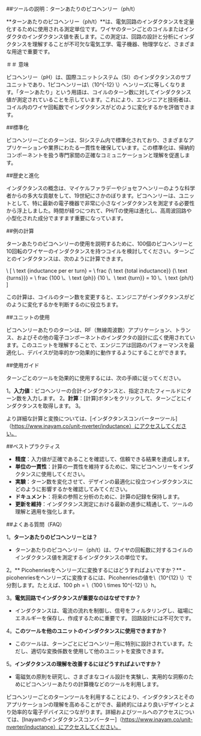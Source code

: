 ##ツールの説明：ターンあたりのピコヘンリー（ph/t）

**ターンあたりのピコヘンリー（ph/t）**は、電気回路のインダクタンスを定量化するために使用される測定単位です。ワイヤのターンごとのコイルまたはインダクタのインダクタンス値を表します。この測定は、回路の設計と分析にインダクタンスを理解することが不可欠な電気工学、電子機器、物理学など、さまざまな用途で重要です。

＃＃ 意味

ピコヘンリー（pH）は、国際ユニットシステム（SI）のインダクタンスのサブユニットであり、1ピコヘンリーは\（10^{-12} \）ヘンリーズに等しくなります。「ターンあたり」という用語は、コイルのターン数に対してインダクタンス値が測定されていることを示しています。これにより、エンジニアと技術者は、コイル内のワイヤ回転数でインダクタンスがどのように変化するかを評価できます。

##標準化

ピコヘンリーごとのターンは、SIシステム内で標準化されており、さまざまなアプリケーションや業界にわたる一貫性を確保しています。この標準化は、帰納的コンポーネントを扱う専門家間の正確なコミュニケーションと理解を促進します。

##歴史と進化

インダクタンスの概念は、マイケルファラデーやジョセフヘンリーのような科学者からの多大な貢献をして、19世紀にさかのぼります。ピコヘンリーは、ユニットとして、特に最新の電子機器で非常に小さなインダクタンスを測定する必要性から浮上しました。時間が経つにつれて、PH/Tの使用は進化し、高周波回路や小型化された成分でますます重要になっています。

##例の計算

ターンあたりのピコヘンリーの使用を説明するために、100個のピコヘンリーと10回転のワイヤーのインダクタンスを持つコイルを検討してください。ターンごとのインダクタンスは、次のように計算できます。

\ [
\ text {inductance per er turn} = \ frac {\ text {total inductance}} {\ text {turns}}} = \ frac {100 \、\ text {ph}} {10 \、\ text {turn}} = 10 \、\ text {ph/t}
\]

この計算は、コイルのターン数を変更すると、エンジニアがインダクタンスがどのように変化するかを判断するのに役立ちます。

##ユニットの使用

ピコヘンリーあたりのターンは、RF（無線周波数）アプリケーション、トランス、およびその他の電子コンポーネントのインダクタの設計に広く使用されています。このユニットを理解することで、エンジニアは回路のパフォーマンスを最適化し、デバイスが効率的かつ効果的に動作するようにすることができます。

##使用ガイド

ターンごとのツールを効果的に使用するには、次の手順に従ってください。

1。**入力値**：ピコヘンリーの合計インダクタンスと、指定されたフィールドにターン数を入力します。
2。**計算**：[計算]ボタンをクリックして、ターンごとにインダクタンスを取得します。
3。

より詳細な計算と変換については、[インダクタンスコンバーターツール]（https://www.inayam.co/unit-nverter/inductance）にアクセスしてください。

##ベストプラクティス

-  **精度**：入力値が正確であることを確認して、信頼できる結果を達成します。
-  **単位の一貫性**：計算の一貫性を維持するために、常にピコヘンリーをインダクタンスに使用してください。
-  **実験**：ターン数を変化させて、デザインの最適化に役立つインダクタンスにどのように影響するかを確認してみてください。
-  **ドキュメント**：将来の参照と分析のために、計算の記録を保持します。
-  **更新を維持**：インダクタンス測定における最新の進歩に精通して、ツールの理解と適用を強化します。

##よくある質問（FAQ）

1。**ターンあたりのピコヘンリーとは？**
- ターンあたりのピコヘンリー（ph/t）は、ワイヤの回転数に対するコイルのインダクタンス値を測定するインダクタンスの単位です。

2。** Picohenriesをヘンリーズに変換するにはどうすればよいですか？**
-picohenriesをヘンリーズに変換するには、Picohenriesの値を\（10^{12} \）で分割します。たとえば、100 ph = \（100 \ times 10^{-12} \）h。

3。**電気回路でインダクタンスが重要なのはなぜですか？**
- インダクタンスは、電流の流れを制御し、信号をフィルタリングし、磁場にエネルギーを保存し、作成するために重要です。 回路設計には不可欠です。

4。**このツールを他のユニットのインダクタンスに使用できますか？**
- このツールは、ターンごとにピコヘンリー用に特別に設計されています。ただし、適切な変換係数を使用して他のユニットを変換できます。

5。**インダクタンスの理解を改善するにはどうすればよいですか？**
- 電磁気の原則を研究し、さまざまなコイル設計を実験し、実用的な洞察のためにピコヘンリーあたりの計算機などのツールを利用します。

ピコヘンリーごとのターンツールを利用することにより、インダクタンスとそのアプリケーションの理解を高めることができ、最終的にはより良いデザインとより効率的な電子デバイスにつながります。詳細およびツールへのアクセスについては、[Inayamのインダクタンスコンバーター]（https://www.inayam.co/unit-nverter/inductance）にアクセスしてください。